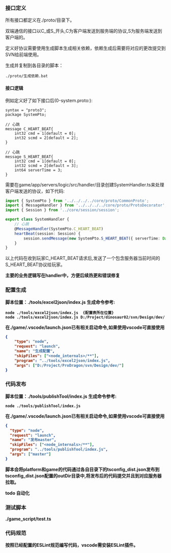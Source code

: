 ### 接口定义
所有接口都定义在./proto/目录下。

双端通信的接口以C_或S_开头,C为客户端发送到服务端的协议,S为服务端发送到客户端的。

定义好协议需要使用生成脚本生成相关依赖，依赖生成后需要将对应的更改提交到SVN给前端使用。

生成并复制到各目录的脚本：
```
./proto/生成依赖.bat
```

#### 接口逻辑
例如定义好了如下接口后(0-system.proto:):
```
syntax = "proto3";
package SystemPto;

// 心跳
message C_HEART_BEAT{
	int32 cmd = 1[default = 0]; 
	int32 scmd = 2[default = 2];
}

// 心跳
message S_HEART_BEAT{
	int32 cmd = 1[default = 0]; 
	int32 scmd = 2[default = 3];
	int64 serverTime = 3;
}
```

需要在game/app/servers/logic/src/handler/目录创建SystemHandler.ts来处理客户端发送的协议，如下代码:
``` typescript
import { SystemPto } from '../../../../core/proto/CommonProto';
import { MessageHandler } from '../../../../core/proto/ProtoDecorator';
import { Session } from '../core/session/session';

export class SystemHandler {
    // 心跳
    @MessageHandler(SystemPto.C_HEART_BEAT)
    heartBeat(session: Session) {
        session.sendMessage(new SystemPto.S_HEART_BEAT({ serverTime: Date.now() }));
    }
}
```
以上代码在收到玩家C_HEART_BEAT请求后,发送了一个包含服务器当前时间的S_HEART_BEAT协议给玩家。

<b color='0x000000'>主要的业务逻辑写在handler中，方便后续热更和错误修复<b>

### 配置生成

脚本位置：./tools/excel2json/index.js 
生成命令参考:
```
node ./tools/excel2json/index.js  {配置表所在位置}
node ./tools/excel2json/index.js D:/Project/dinosaur02/svn/Design/dev/
```

在./game/.vscode/launch.json已有相关启动命令,如果使用vscode可直接使用
``` json
{
    "type": "node",
    "request": "launch",
    "name": "生成配置",
    "skipFiles": ["<node_internals>/**"],
    "program": "../tools/excel2json/index.js",
    "args": ["D:/Project/ProDragon/svn/Design/dev/"]
}
```

### 代码发布
脚本位置：./tools/publishTool/index.js 
生成命令参考:
```
node ./tools/publishTool/index.js
```

在./game/.vscode/launch.json已有相关启动命令,如果使用vscode可直接使用
``` json
{
  "type": "node",
  "request": "launch",
  "name": "发布master",
  "skipFiles": ["<node_internals>/**"],
  "program": "../tools/publishTool/index.js",
  "args": ["master"]
}
```

脚本会将platform和game的代码通过各自目录下的tsconfig_dist.json发布到tsconfig_dist.json配置的outDir目录中,将发布后的代码提交并且到对应服务器拉取。

todo 自动化

### 测试脚本
./game_script/test.ts

### 代码规范
按照已经配置的ESLint规范编写代码，vscode需安装ESLint插件。
